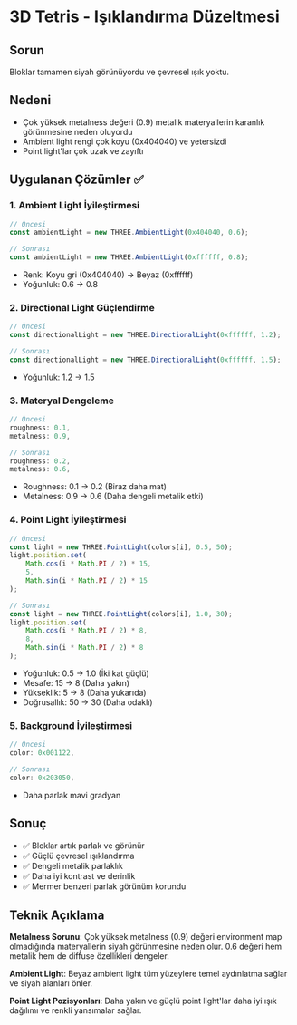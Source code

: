 # 3D Tetris - Işıklandırma Düzeltmesi

## Sorun
Bloklar tamamen siyah görünüyordu ve çevresel ışık yoktu.

## Nedeni
- Çok yüksek metalness değeri (0.9) metalik materyallerin karanlık görünmesine neden oluyordu
- Ambient light rengi çok koyu (0x404040) ve yetersizdi
- Point light'lar çok uzak ve zayıftı

## Uygulanan Çözümler ✅

### 1. Ambient Light İyileştirmesi
```javascript
// Öncesi
const ambientLight = new THREE.AmbientLight(0x404040, 0.6);

// Sonrası  
const ambientLight = new THREE.AmbientLight(0xffffff, 0.8);
```
- Renk: Koyu gri (0x404040) → Beyaz (0xffffff)
- Yoğunluk: 0.6 → 0.8

### 2. Directional Light Güçlendirme
```javascript
// Öncesi
const directionalLight = new THREE.DirectionalLight(0xffffff, 1.2);

// Sonrası
const directionalLight = new THREE.DirectionalLight(0xffffff, 1.5);
```
- Yoğunluk: 1.2 → 1.5

### 3. Materyal Dengeleme
```javascript
// Öncesi
roughness: 0.1,
metalness: 0.9,

// Sonrası
roughness: 0.2,
metalness: 0.6,
```
- Roughness: 0.1 → 0.2 (Biraz daha mat)
- Metalness: 0.9 → 0.6 (Daha dengeli metalik etki)

### 4. Point Light İyileştirmesi
```javascript
// Öncesi
const light = new THREE.PointLight(colors[i], 0.5, 50);
light.position.set(
    Math.cos(i * Math.PI / 2) * 15,
    5,
    Math.sin(i * Math.PI / 2) * 15
);

// Sonrası
const light = new THREE.PointLight(colors[i], 1.0, 30);
light.position.set(
    Math.cos(i * Math.PI / 2) * 8,
    8,
    Math.sin(i * Math.PI / 2) * 8
);
```
- Yoğunluk: 0.5 → 1.0 (İki kat güçlü)
- Mesafe: 15 → 8 (Daha yakın)
- Yükseklik: 5 → 8 (Daha yukarıda)
- Doğrusallık: 50 → 30 (Daha odaklı)

### 5. Background İyileştirmesi
```javascript
// Öncesi
color: 0x001122,

// Sonrası  
color: 0x203050,
```
- Daha parlak mavi gradyan

## Sonuç
- ✅ Bloklar artık parlak ve görünür
- ✅ Güçlü çevresel ışıklandırma
- ✅ Dengeli metalik parlaklık
- ✅ Daha iyi kontrast ve derinlik
- ✅ Mermer benzeri parlak görünüm korundu

## Teknik Açıklama
**Metalness Sorunu**: Çok yüksek metalness (0.9) değeri environment map olmadığında materyallerin siyah görünmesine neden olur. 0.6 değeri hem metalik hem de diffuse özellikleri dengeler.

**Ambient Light**: Beyaz ambient light tüm yüzeylere temel aydınlatma sağlar ve siyah alanları önler.

**Point Light Pozisyonları**: Daha yakın ve güçlü point light'lar daha iyi ışık dağılımı ve renkli yansımalar sağlar.
